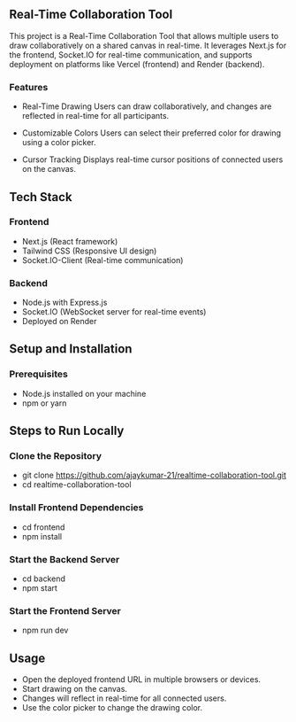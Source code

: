 ## Real-Time Collaboration Tool 
This project is a Real-Time Collaboration Tool that allows multiple users to draw collaboratively on a shared canvas in real-time. It leverages Next.js for the frontend, Socket.IO for real-time communication, and supports deployment on platforms like Vercel (frontend) and Render (backend).

### Features
- Real-Time Drawing
    Users can draw collaboratively, and changes are reflected in real-time for all participants.

- Customizable Colors
    Users can select their preferred color for drawing using a color picker.

- Cursor Tracking
    Displays real-time cursor positions of connected users on the canvas.

## Tech Stack
### Frontend
- Next.js (React framework)
- Tailwind CSS (Responsive UI design)
- Socket.IO-Client (Real-time communication)

### Backend

- Node.js with Express.js
- Socket.IO (WebSocket server for real-time events)
- Deployed on Render

## Setup and Installation
### Prerequisites

- Node.js installed on your machine
- npm or yarn

## Steps to Run Locally
###  Clone the Repository
- git clone https://github.com/ajaykumar-21/realtime-collaboration-tool.git
- cd realtime-collaboration-tool

###  Install Frontend Dependencies
- cd frontend
- npm install

### Start the Backend Server
- cd backend
- npm start

### Start the Frontend Server
- npm run dev

## Usage

- Open the deployed frontend URL in multiple browsers or devices.
- Start drawing on the canvas.
- Changes will reflect in real-time for all connected users.
- Use the color picker to change the drawing color.
